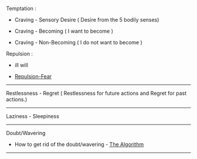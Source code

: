 
Temptation :

   - Craving - Sensory Desire ( Desire from the 5 bodily senses)

   - Craving - Becoming ( I want to become )

   - Craving - Non-Becoming ( I do not want to become )




Repulsion :

   - ill will

   - [Repulsion-Fear](Repulsion-Fear.md)

----------

Restlessness - Regret ( Restlessness for future actions and Regret for past actions.)

-----

Laziness - Sleepiness

----------

Doubt/Wavering

 - How to get rid of the doubt/wavering - [The Algorithm](The-Algorithm.md)

-----------
